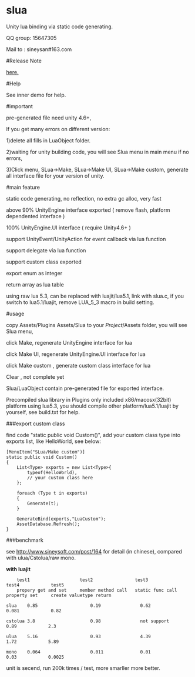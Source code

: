 # slua
Unity lua binding via static code generating.

QQ group: 15647305

Mail to : sineysan#163.com


#Release Note

[here.](release_note.md)

#Help

See inner demo for help.

#important

pre-generated file need unity 4.6+, 

If you get many errors on different version:

1)delete all fills in LuaObject folder.

2)waiting for unity building code, you will see Slua menu in main menu if no errors,

3)Click menu, SLua->Make, SLua->Make UI, SLua->Make custom, generate all interface file for your version of unity.



#main feature

static code generating, no reflection, no extra gc alloc, very fast

above 90% UnityEngine interface exported ( remove flash, platform dependented interface )

100% UnityEngine.UI interface ( require Unity4.6+ )

support UnityEvent/UnityAction for event callback via lua function

support delegate via lua function

support custom class exported

export enum as integer

return array as lua table

using raw lua 5.3, can be replaced with luajit/lua5.1, link with slua.c, if you switch to lua5.1/luajit, remove LUA_5_3 macro in build setting.

#usage

copy Assets/Plugins Assets/Slua to your $Project$/Assets folder, you will see Slua menu, 

click Make, regenerate UnityEngine interface for lua

click Make UI, regenerate UnityEngine.UI interface for lua

click Make custom , generate custom class interface for lua

Clear , not complete yet

Slua/LuaObject contain pre-generated file for exported interface.

Precompiled slua library in Plugins only included x86/macosx(32bit) platform using lua5.3, you should compile other platform/lua5.1/luajit by yourself, see build.txt for help.

###export custom class

find code "static public void Custom()", add your custom class type into exports list, like HelloWorld, see below:

    [MenuItem("SLua/Make custom")]
    static public void Custom()
    {
        List<Type> exports = new List<Type>{
			typeof(HelloWorld),
			// your custom class here
		};

        foreach (Type t in exports)
        {
            Generate(t);
        }

        GenerateBind(exports,"LuaCustom");
        AssetDatabase.Refresh();
    }


###benchmark

see http://www.sineysoft.com/post/164 for detail (in chinese), compared with ulua/Cstolua/raw mono.

**with luajit**


        test1	                test2	             test3	            test4 	         test5 
		propery get and set		member method call   static func call   property set     create valuetype return
				
    slua	0.85		            0.19			   0.62				   0.081			0.82

    cstolua	3.8	                    0.98	           not support	        0.89	        2.3

    ulua	5.16	                0.93	           4.39	                1.72	        5.89
 
    mono	0.064	                0.011	           0.01	                0.03	        0.0025

unit is secend, run 200k times / test, more smarller more better.

